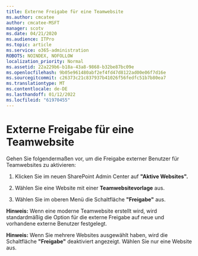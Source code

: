 ```yaml
---
title: Externe Freigabe für eine Teamwebsite
ms.author: cmcatee
author: cmcatee-MSFT
manager: scotv
ms.date: 04/21/2020
ms.audience: ITPro
ms.topic: article
ms.service: o365-administration
ROBOTS: NOINDEX, NOFOLLOW
localization_priority: Normal
ms.assetid: 22a229b6-b18a-43a8-9868-b32be87bc09e
ms.openlocfilehash: 9b05e961480abf2ef4fd47d8122ad00e06f7d16e
ms.sourcegitcommit: c26373c21c837937b41026f56fedfc51b7b80ea7
ms.translationtype: MT
ms.contentlocale: de-DE
ms.lasthandoff: 01/12/2022
ms.locfileid: "61970455"
---
```

# <a name="external-sharing-with-a-team-site"></a>Externe Freigabe für eine Teamwebsite

Gehen Sie folgendermaßen vor, um die Freigabe externer Benutzer für Teamwebsites zu aktivieren: 
  
1. Klicken Sie im neuen SharePoint Admin Center auf **"Aktive Websites".**
  
2. Wählen Sie eine Website mit einer **Teamwebsitevorlage** aus. 
  
3. Wählen Sie im oberen Menü die Schaltfläche **"Freigabe"** aus. 
  
 **Hinweis:** Wenn eine moderne Teamwebsite erstellt wird, wird standardmäßig die Option für die externe Freigabe auf neue und vorhandene externe Benutzer festgelegt. 
  
 **Hinweis:** Wenn Sie mehrere Websites ausgewählt haben, wird die Schaltfläche **"Freigabe"** deaktiviert angezeigt. Wählen Sie nur eine Website aus. 
  

